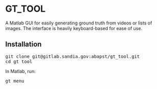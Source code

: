 # GT_TOOL

A Matlab GUI for easily generating ground truth from videos or lists of images. The interface is heavily keyboard-based for ease of use.

## Installation

<pre>
git clone git@gitlab.sandia.gov:abapst/gt_tool.git
cd gt_tool
</pre>

In Matlab, run:
<pre>
gt_menu
</pre>